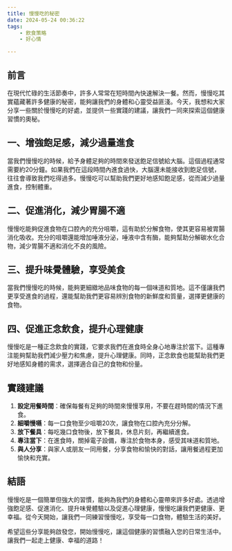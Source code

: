 ```yaml
---
title: 慢慢吃的秘密
date: 2024-05-24 00:36:22
tags: 
    - 飲食策略
    - 好心情

---
```

## 前言

在現代忙碌的生活節奏中，許多人常常在短時間內快速解決一餐。然而，慢慢吃其實蘊藏著許多健康的秘密，能夠讓我們的身體和心靈受益匪淺。今天，我想和大家分享一些關於慢慢吃的好處，並提供一些實踐的建議，讓我們一同來探索這個健康習慣的奧秘。

## 一、增強飽足感，減少過量進食

當我們慢慢吃的時候，給予身體足夠的時間來發送飽足信號給大腦。這個過程通常需要約20分鐘。如果我們在這段時間內進食過快，大腦還未能接收到飽足信號，往往會導致我們吃得過多。慢慢吃可以幫助我們更好地感知飽足感，從而減少過量進食，控制體重。

## 二、促進消化，減少胃腸不適

慢慢吃能夠促進食物在口腔內的充分咀嚼，這有助於分解食物，使其更容易被胃腸消化吸收。充分的咀嚼還能增加唾液分泌，唾液中含有酶，能夠幫助分解碳水化合物，減少胃腸不適和消化不良的風險。

## 三、提升味覺體驗，享受美食

當我們慢慢吃的時候，能夠更細緻地品味食物的每一個味道和質地。這不僅讓我們更享受進食的過程，還能幫助我們更容易辨別食物的新鮮度和質量，選擇更健康的食物。

## 四、促進正念飲食，提升心理健康

慢慢吃是一種正念飲食的實踐，它要求我們在進食時全身心地專注於當下。這種專注能夠幫助我們減少壓力和焦慮，提升心理健康。同時，正念飲食也能幫助我們更好地感知身體的需求，選擇適合自己的食物和份量。

## 實踐建議

1. **設定用餐時間**：確保每餐有足夠的時間來慢慢享用，不要在趕時間的情況下進食。
2. **細嚼慢嚥**：每一口食物至少咀嚼20次，讓食物在口腔內充分分解。
3. **放下餐具**：每吃幾口食物後，放下餐具，休息片刻，再繼續進食。
4. **專注當下**：在進食時，關掉電子設備，專注於食物本身，感受其味道和質地。
5. **與人分享**：與家人或朋友一同用餐，分享食物和愉快的對話，讓用餐過程更加愉快和充實。

## 結語

慢慢吃是一個簡單但強大的習慣，能夠為我們的身體和心靈帶來許多好處。透過增強飽足感、促進消化、提升味覺體驗以及促進心理健康，慢慢吃讓我們更健康、更幸福。從今天開始，讓我們一同練習慢慢吃，享受每一口食物，體驗生活的美好。

希望這些分享能夠啟發您，開始慢慢吃，讓這個健康的習慣融入您的日常生活中。讓我們一起走上健康、幸福的道路！